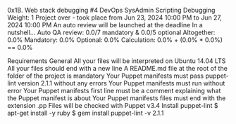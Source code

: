 0x1B. Web stack debugging #4
DevOps
SysAdmin
Scripting
Debugging
 Weight: 1
 Project over - took place from Jun 23, 2024 10:00 PM to Jun 27, 2024 10:00 PM
 An auto review will be launched at the deadline
In a nutshell…
Auto QA review: 0.0/7 mandatory & 0.0/5 optional
Altogether:  0.0%
Mandatory: 0.0%
Optional: 0.0%
Calculation:  0.0% + (0.0% * 0.0%)  == 0.0%


Requirements
General
All your files will be interpreted on Ubuntu 14.04 LTS
All your files should end with a new line
A README.md file at the root of the folder of the project is mandatory
Your Puppet manifests must pass puppet-lint version 2.1.1 without any errors
Your Puppet manifests must run without error
Your Puppet manifests first line must be a comment explaining what the Puppet manifest is about
Your Puppet manifests files must end with the extension .pp
Files will be checked with Puppet v3.4
Install puppet-lint
$ apt-get install -y ruby
$ gem install puppet-lint -v 2.1.1
